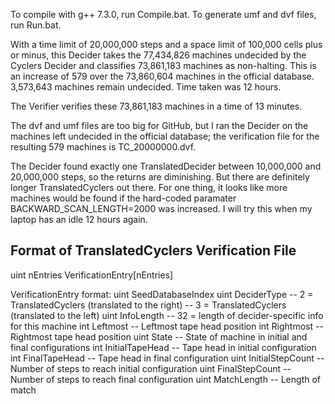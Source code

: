 To compile with g++ 7.3.0, run Compile.bat.
To generate umf and dvf files, run Run.bat.

With a time limit of 20,000,000 steps and a space limit of 100,000 cells plus or minus, this Decider takes the 77,434,826 machines undecided by the Cyclers Decider and classifies 73,861,183 machines as non-halting. This is an increase of 579 over the 73,860,604 machines in the official database. 3,573,643 machines remain undecided. Time taken was 12 hours.

The Verifier verifies these 73,861,183 machines in a time of 13 minutes.

The dvf and umf files are too big for GitHub, but I ran the Decider on the machines left undecided in the official database; the verification file for the resulting 579 machines is TC_20000000.dvf.

The Decider found exactly one TranslatedDecider between 10,000,000 and 20,000,000 steps, so the returns are diminishing. But there are definitely longer TranslatedCyclers out there. For one thing, it looks like more machines would be found if the hard-coded paramater BACKWARD_SCAN_LENGTH=2000 was increased. I will try this when my laptop has an idle 12 hours again.

Format of TranslatedCyclers Verification File
---------------------------------------------
  uint nEntries
  VerificationEntry[nEntries]

  VerificationEntry format:
    uint SeedDatabaseIndex
    uint DeciderType       -- 2 = TranslatedCyclers (translated to the right)
                           -- 3 = TranslatedCyclers (translated to the left)
    uint InfoLength        -- 32 = length of decider-specific info for this machine
    int Leftmost           -- Leftmost tape head position
    int Rightmost          -- Rightmost tape head position
    uint State             -- State of machine in initial and final configurations
    int InitialTapeHead    -- Tape head in initial configuration
    int FinalTapeHead      -- Tape head in final configuration
    uint InitialStepCount  -- Number of steps to reach initial configuration
    uint FinalStepCount    -- Number of steps to reach final configuration
    uint MatchLength       -- Length of match
